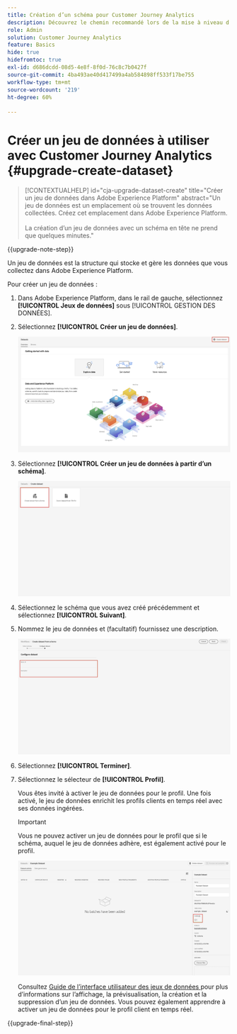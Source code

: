 ```yaml
---
title: Création d’un schéma pour Customer Journey Analytics
description: Découvrez le chemin recommandé lors de la mise à niveau d’Adobe Analytics vers Customer Journey Analytics
role: Admin
solution: Customer Journey Analytics
feature: Basics
hide: true
hidefromtoc: true
exl-id: d686dcdd-08d5-4e8f-8f0d-76c8c7b0427f
source-git-commit: 4ba493ae40d417499a4ab584898ff533f17be755
workflow-type: tm+mt
source-wordcount: '219'
ht-degree: 60%

---
```


# Créer un jeu de données à utiliser avec Customer Journey Analytics {#upgrade-create-dataset}

<!-- markdownlint-disable MD034 -->

>[!CONTEXTUALHELP]
>id="cja-upgrade-dataset-create"
>title="Créer un jeu de données dans Adobe Experience Platform"
>abstract="Un jeu de données est un emplacement où se trouvent les données collectées. Créez cet emplacement dans Adobe Experience Platform.<br><br>La création d’un jeu de données avec un schéma en tête ne prend que quelques minutes."

<!-- markdownlint-enable MD034 -->

{{upgrade-note-step}}

<!-- Should we single source this instead of duplicate it? The following steps were copied from: /help/data-ingestion/aepwebsdk.md-->

Un jeu de données est la structure qui stocke et gère les données que vous collectez dans Adobe Experience Platform.

Pour créer un jeu de données :

1. Dans Adobe Experience Platform, dans le rail de gauche, sélectionnez **[!UICONTROL Jeux de données]** sous [!UICONTROL GESTION DES DONNÉES].

1. Sélectionnez **[!UICONTROL Créer un jeu de données]**.

   ![Créer un jeu de données](assets/create-dataset.png)

1. Sélectionnez **[!UICONTROL Créer un jeu de données à partir d’un schéma]**.

   ![Créer un jeu de données à partir d’un schéma](assets/create-dataset-from-schema.png)

1. Sélectionnez le schéma que vous avez créé précédemment et sélectionnez **[!UICONTROL Suivant]**.

1. Nommez le jeu de données et (facultatif) fournissez une description.

   ![Nom du jeu de données](assets/name-your-datatest.png)

1. Sélectionnez **[!UICONTROL Terminer]**.

1. Sélectionnez le sélecteur de **[!UICONTROL Profil]**.

   Vous êtes invité à activer le jeu de données pour le profil. Une fois activé, le jeu de données enrichit les profils clients en temps réel avec ses données ingérées.

   >[!IMPORTANT]
   >
   >    Vous ne pouvez activer un jeu de données pour le profil que si le schéma, auquel le jeu de données adhère, est également activé pour le profil.

   ![Activer un schéma pour le profil](assets/aepwebsdk-dataset-profile.png)

   Consultez [ Guide de l’interface utilisateur des jeux de données ](https://experienceleague.adobe.com/docs/experience-platform/catalog/datasets/user-guide.html?lang=fr) pour plus d’informations sur l’affichage, la prévisualisation, la création et la suppression d’un jeu de données. Vous pouvez également apprendre à activer un jeu de données pour le profil client en temps réel.

{{upgrade-final-step}}
